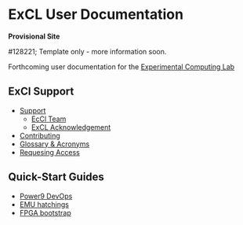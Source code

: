 # ExCL User Documentation

**Provisional Site** 

#128221; Template only - more information soon. 

Forthcoming user documentation for the [Experimental Computing Lab](https://excl.ornl.gov/)

## ExCl Support 

- [Support](SUPPORT.md)
  - [EcCl Team](MEMBERS.md)
  - [ExCL Acknowledgement](acknowledge.md)
- [Contributing](CONTRIBUTING.md)
- [Glossary & Acronyms](GLOSSARY_.md)
- [Requesing Access](access-info.md)

## Quick-Start Guides
  - [Power9 DevOps](quick-starts/power9-devops-quick-start.md)
  - [EMU hatchings](quick-starts/emu-quick-start.md)
  - [FPGA bootstrap](quick-starts/fpga-quick-start.md)

